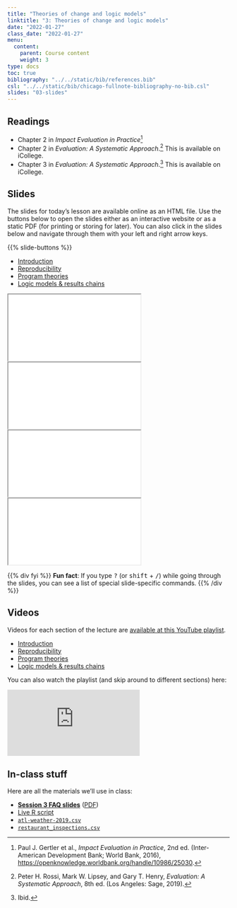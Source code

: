 ```yaml
---
title: "Theories of change and logic models"
linktitle: "3: Theories of change and logic models"
date: "2022-01-27"
class_date: "2022-01-27"
menu:
  content:
    parent: Course content
    weight: 3
type: docs
toc: true
bibliography: "../../static/bib/references.bib"
csl: "../../static/bib/chicago-fullnote-bibliography-no-bib.csl"
slides: "03-slides"
---
```


## Readings

-   <i class="fas fa-book"></i> Chapter 2 in *Impact Evaluation in Practice*[^1]
-   <i class="fas fa-book"></i> Chapter 2 in *Evaluation: A Systematic Approach*.[^2] This is available on iCollege.
-   <i class="fas fa-book"></i> Chapter 3 in *Evaluation: A Systematic Approach*.[^3] This is available on iCollege.

## Slides

The slides for today’s lesson are available online as an HTML file. Use the buttons below to open the slides either as an interactive website or as a static PDF (for printing or storing for later). You can also click in the slides below and navigate through them with your left and right arrow keys.

{{% slide-buttons %}}

<ul class="nav nav-tabs" id="slide-tabs" role="tablist">
<li class="nav-item">
<a class="nav-link active" id="introduction-tab" data-toggle="tab" href="#introduction" role="tab" aria-controls="introduction" aria-selected="true">Introduction</a>
</li>
<li class="nav-item">
<a class="nav-link" id="reproducibility-tab" data-toggle="tab" href="#reproducibility" role="tab" aria-controls="reproducibility" aria-selected="false">Reproducibility</a>
</li>
<li class="nav-item">
<a class="nav-link" id="program-theories-tab" data-toggle="tab" href="#program-theories" role="tab" aria-controls="program-theories" aria-selected="false">Program theories</a>
</li>
<li class="nav-item">
<a class="nav-link" id="logic-models--results-chains-tab" data-toggle="tab" href="#logic-models--results-chains" role="tab" aria-controls="logic-models--results-chains" aria-selected="false">Logic models & results chains</a>
</li>
</ul>

<div id="slide-tabs" class="tab-content">

<div id="introduction" class="tab-pane fade show active" role="tabpanel" aria-labelledby="introduction-tab">

<div class="embed-responsive embed-responsive-16by9">

<iframe class="embed-responsive-item" src="/slides/03-slides.html#1">
</iframe>

</div>

</div>

<div id="reproducibility" class="tab-pane fade" role="tabpanel" aria-labelledby="reproducibility-tab">

<div class="embed-responsive embed-responsive-16by9">

<iframe class="embed-responsive-item" src="/slides/03-slides.html#reproducibility">
</iframe>

</div>

</div>

<div id="program-theories" class="tab-pane fade" role="tabpanel" aria-labelledby="program-theories-tab">

<div class="embed-responsive embed-responsive-16by9">

<iframe class="embed-responsive-item" src="/slides/03-slides.html#program-theories">
</iframe>

</div>

</div>

<div id="logic-models--results-chains" class="tab-pane fade" role="tabpanel" aria-labelledby="logic-models--results-chains-tab">

<div class="embed-responsive embed-responsive-16by9">

<iframe class="embed-responsive-item" src="/slides/03-slides.html#logic-models">
</iframe>

</div>

</div>

</div>

{{% div fyi %}}
**Fun fact**: If you type <kbd>?</kbd> (or <kbd>shift</kbd> + <kbd>/</kbd>) while going through the slides, you can see a list of special slide-specific commands.
{{% /div %}}

## Videos

Videos for each section of the lecture are [available at this YouTube playlist](https://www.youtube.com/playlist?list=PLS6tnpTr39sHjKJRcD-ebQUbcaFhc0cQH).

-   [Introduction](https://www.youtube.com/watch?v=dwsCSqczNng&list=PLS6tnpTr39sHjKJRcD-ebQUbcaFhc0cQH)
-   [Reproducibility](https://www.youtube.com/watch?v=XkHUQJp5fh0&list=PLS6tnpTr39sHjKJRcD-ebQUbcaFhc0cQH)
-   [Program theories](https://www.youtube.com/watch?v=Uos8RumBrzE&list=PLS6tnpTr39sHjKJRcD-ebQUbcaFhc0cQH)
-   [Logic models & results chains](https://www.youtube.com/watch?v=8CJ7M2dTmF4&list=PLS6tnpTr39sHjKJRcD-ebQUbcaFhc0cQH)

You can also watch the playlist (and skip around to different sections) here:

<div class="embed-responsive embed-responsive-16by9">

<iframe class="embed-responsive-item" src="https://www.youtube.com/embed/playlist?list=PLS6tnpTr39sHjKJRcD-ebQUbcaFhc0cQH" frameborder="0" allow="accelerometer; autoplay; encrypted-media; gyroscope; picture-in-picture" allowfullscreen>
</iframe>

</div>

## In-class stuff

Here are all the materials we’ll use in class:

-   [**Session 3 FAQ slides**](/slides/03-class.html) ([PDF](/slides/03-class.pdf))
-   [<i class="fab fa-r-project"></i> Live R script](https://www.dropbox.com/s/2fpzcybu3nvmwzl/live.R)
-   [<i class="fas fa-file-csv"></i> `atl-weather-2019.csv`](https://datavizs21.classes.andrewheiss.com/data/atl-weather-2019.csv)
-   [<i class="fas fa-file-csv"></i> `restaurant_inspections.csv`](https://vincentarelbundock.github.io/Rdatasets/csv/causaldata/restaurant_inspections.csv)

[^1]: Paul J. Gertler et al., *Impact Evaluation in Practice*, 2nd ed. (Inter-American Development Bank; World Bank, 2016), <https://openknowledge.worldbank.org/handle/10986/25030>.

[^2]: Peter H. Rossi, Mark W. Lipsey, and Gary T. Henry, *Evaluation: A Systematic Approach*, 8th ed. (Los Angeles: Sage, 2019).

[^3]: Ibid.
